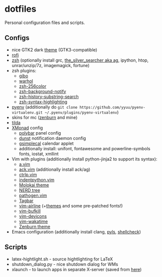 # dotfiles

Personal configuration files and scripts.

## Configs

 - nice GTK2 dark [theme](https://github.com/mate-desktop/mate-themes/tree/master/desktop-themes/BlackMATE) (GTK3-compatible)
 - [rofi](https://github.com/DaveDavenport/rofi)
 - [zsh](http://zsh.org) (optionally install grc, [the\_silver\_searcher aka ag](https://github.com/ggreer/the_silver_searcher), ipython, htop, unrar/unzip/7z, imagemagick, fortune)
 - zsh plugins:
    * [gibo](https://github.com/simonwhitaker/gibo)
    * [warhol](https://github.com/unixorn/warhol.plugin.zsh)
    * [zsh-256color](https://github.com/chrissicool/zsh-256color)
    * [zsh-background-notify](https://github.com/lockie/zsh-background-notify)
    * [zsh-history-substring-search](https://github.com/zsh-users/zsh-history-substring-search)
    * [zsh-syntax-highlighting](https://github.com/zsh-users/zsh-syntax-highlighting)
 - [pyenv](https://github.com/yyuu/pyenv) (additionally do `git clone https://github.com/yyuu/pyenv-virtualenv.git ~/.pyenv/plugins/pyenv-virtualenv`)
 - skins for mc ([zenburn](http://kippura.org/zenburnpage) and mine)
 - [tilda](https://github.com/lanoxx/tilda)
 - [XMonad](https://xmonad.org) config
    * [polybar](https://github.com/jaagr/polybar) panel config
    * [dunst](https://dunst-project.org) notification daemon config
    * [gsimplecal](https://github.com/dmedvinsky/gsimplecal) calendar applet
    * additionally install: unifont, fontawesome and powerline-symbols fonts, iostat, xmllint
 - Vim with plugins (additionally install python-jinja2 to support its syntax):
    * [a.vim](https://github.com/vim-scripts/a.vim)
    * [ack.vim](https://github.com/mileszs/ack.vim) (additionally install ack/ag)
    * [ctrlp.vim](https://github.com/ctrlpvim/ctrlp.vim)
    * [indentpython.vim](https://github.com/vim-scripts/indentpython.vim)
    * [Molokai theme](https://github.com/tomasr/molokai)
    * [NERD tree](https://github.com/scrooloose/nerdtree)
    * [pathogen.vim](https://github.com/tpope/vim-pathogen)
    * [Tagbar](https://github.com/majutsushi/tagbar)
    * [vim-airline](https://github.com/bling/vim-airline) (+[themes](https://github.com/vim-airline/vim-airline-themes) and some pre-patched fonts!)
    * [vim-bufkill](https://github.com/qpkorr/vim-bufkill)
    * [vim-devicons](https://github.com/ryanoasis/vim-devicons)
    * [vim-wakatime](https://wakatime.com)
    * [Zenburn theme](https://github.com/jnurmine/Zenburn)
 - Emacs configuration (additionally install clang, [pyls](https://github.com/palantir/python-language-server), [shellcheck](https://www.shellcheck.net))

## Scripts
 - latex-hightlight.sh - source hightlighting for LaTeX
 - shutdown\_dialog.py - nice shutdown dialog for WMs
 - xlaunch - to launch apps in separate X-server (saved from [here](https://forums.gentoo.org/viewtopic-t-483004.html))
